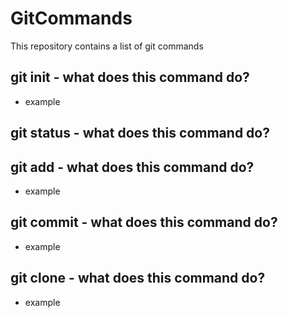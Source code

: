 # GitCommands
This repository contains a list of git commands

## git init - what does this command do?
  * example
## git status - what does this command do?

## git add - what does this command do?
  * example
## git commit - what does this command do?
  * example
## git clone - what does this command do?
  * example
